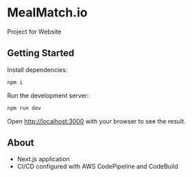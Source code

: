 # MealMatch.io

Project for Website

## Getting Started

Install dependencies:

```bash
npm i
```

Run the development server:

```bash
npm run dev
```

Open [http://localhost:3000](http://localhost:3000) with your browser to see the result.

## About

- Next.js application
- CI/CD configured with AWS CodePipeline and CodeBuild
